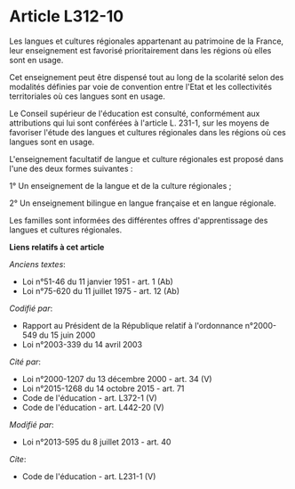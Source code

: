 # Article L312-10

Les langues et cultures régionales appartenant au patrimoine de la France, leur enseignement est favorisé prioritairement
dans les régions où elles sont en usage. 

Cet enseignement peut être dispensé tout au long de la scolarité selon des modalités définies par voie de convention entre
l'Etat et les collectivités territoriales où ces langues sont en usage. 

Le Conseil supérieur de l'éducation est consulté, conformément aux attributions qui lui sont conférées à l'article L. 231-1,
sur les moyens de favoriser l'étude des langues et cultures régionales dans les régions où ces langues sont en usage. 

L'enseignement facultatif de langue et culture régionales est proposé dans l'une des deux formes suivantes : 

1° Un enseignement de la langue et de la culture régionales ; 

2° Un enseignement bilingue en langue française et en langue régionale. 

Les familles sont informées des différentes offres d'apprentissage des langues et cultures régionales.

**Liens relatifs à cet article**

_Anciens textes_:

  - Loi n°51-46 du 11 janvier 1951 - art. 1 (Ab)
  - Loi n°75-620 du 11 juillet 1975 - art. 12 (Ab)

_Codifié par_:

  - Rapport au Président de la République relatif à l'ordonnance n°2000-549 du 15 juin 2000
  - Loi n°2003-339 du 14 avril 2003

_Cité par_:

  - Loi n°2000-1207 du 13 décembre 2000 - art. 34 (V)
  - Loi n°2015-1268 du 14 octobre 2015 - art. 71
  - Code de l'éducation - art. L372-1 (V)
  - Code de l'éducation - art. L442-20 (V)

_Modifié par_:

  - Loi n°2013-595 du 8 juillet 2013 - art. 40

_Cite_:

  - Code de l'éducation - art. L231-1 (V)
